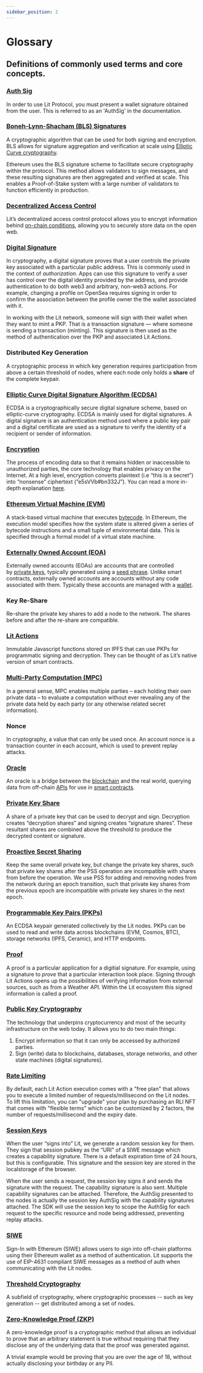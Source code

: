 ```yaml
---
sidebar_position: 2
---
```


# Glossary

## Definitions of commonly used terms and core concepts.

### **[Auth Sig](/SDK/Explanation/WalletSigs/authSig#authsigs)**
In order to use Lit Protocol, you must present a wallet signature obtained from the user. This is referred to as an 'AuthSig' in the documentation.
### **[Boneh-Lynn-Shacham (BLS) Signatures](https://medium.com/cryptoadvance/bls-signatures-better-than-schnorr-5a7fe30ea716)**
A cryptographic algorithm that can be used for both signing and encryption. BLS allows for signature aggregation and verification at scale using [Elliptic Curve cryptography](https://en.wikipedia.org/wiki/Elliptic-curve_cryptography).

Ethereum uses the BLS signature scheme to facilitate secure cryptography within the protocol. This method allows validators to sign messages, and these resulting signatures are then aggregated and verified at scale. This enables a Proof-of-Stake system with a large number of validators to function efficiently in production.
### **[Decentralized Access Control](/accessControl/intro)**
Lit’s decentralized access control protocol allows you to encrypt information behind [on-chain conditions](/accessControl/intro), allowing you to securely store data on the open web.
### **[Digital Signature](LitActions/actions/litActions#signing)**
In cryptography, a digital signature proves that a user controls the private key associated with a particular public address. This is commonly used in the context of *authorization*. Apps can use this signature to verify a user has control over the digital identity provided by the address, and provide authentication to do both web3 and arbitrary, non-web3 actions. For example, changing a profile on OpenSea requires signing in order to confirm the association between the profile owner the the wallet associated with it.

In working with the Lit network, someone will sign with their wallet when they want to mint a PKP. That is a transaction signature — where someone is sending a transaction (minting). This signature is then used as the method of authentication over the PKP and associated Lit Actions.
### **Distributed Key Generation**
A cryptographic process in which key generation requires participation from above a certain threshold of nodes, where each node only holds a ******share****** of the complete keypair.
### **[Elliptic Curve Digital Signature Algorithm (ECDSA)](https://blog.cloudflare.com/ecdsa-the-digital-signature-algorithm-of-a-better-internet/)**
ECDSA is a cryptographically secure digital signature scheme, based on elliptic-curve cryptography. ECDSA is mainly used for digital signatures. A digital signature is an authentication method used where a public key pair and a digital certificate are used as a signature to verify the identity of a recipient or sender of information.
### **[Encryption](/SDK/Explanation/encryption)**
The process of encoding data so that it remains hidden or inaccessible to unauthorized parties, the core technology that enables privacy on the Internet. At a high level, encryption converts plaintext (i.e “this is a secret”) into “nonsense” ciphertext (”e5sVVb#bn332J”). You can read a more in-depth explanation [here](https://www.cloudflare.com/learning/ssl/what-is-encryption/).
### **[Ethereum Virtual Machine (EVM)](/accessControl/EVM/basicExamples)**
A stack-based virtual machine that executes [bytecode](https://ethereum.org/en/glossary/#bytecode). In Ethereum, the execution model specifies how the system state is altered given a series of bytecode instructions and a small tuple of environmental data. This is specified through a formal model of a virtual state machine.
### **[Externally Owned Account (EOA)](https://ethereum.org/en/developers/docs/accounts/)**
Externally owned accounts (EOAs) are accounts that are controlled by [private keys](https://ethereum.org/en/glossary/#private-key), typically generated using a [seed phrase](https://ethereum.org/en/glossary/#hd-wallet-seed). Unlike smart contracts, externally owned accounts are accounts without any code associated with them. Typically these accounts are managed with a [wallet](https://ethereum.org/en/glossary/#wallet).
### **Key Re-Share**
Re-share the private key shares to add a node to the network. The shares before and after the re-share are compatible.
### **[Lit Actions](LitActions/actions/intro)**
Immutable Javascript functions stored on IPFS that can use PKPs for programmatic signing and decryption. They can be thought of as Lit’s native version of smart contracts.
### **[Multi-Party Computation (MPC)](https://eprint.iacr.org/2020/300.pdf)**
In a general sense, MPC enables multiple parties – each holding their own private data – to evaluate a computation without ever revealing any of the private data held by each party (or any otherwise related secret information).
### **Nonce**
In cryptography, a value that can only be used once. An account nonce is a transaction counter in each account, which is used to prevent replay attacks.
### **[Oracle](https://cointelegraph.com/blockchain-for-beginners/what-is-a-blockchain-oracle-and-how-does-it-work)**
An oracle is a bridge between the [blockchain](https://ethereum.org/en/glossary/#blockchain) and the real world, querying data from off-chain [APIs](https://ethereum.org/en/glossary/#api) for use in [smart contracts](https://ethereum.org/en/glossary/#smart-contract).
### **[Private Key Share](/resources/howItWorks)**
A share of a private key that can be used to decrypt and sign.  Decryption creates “decryption shares” and signing creates “signature shares”. These resultant shares are combined above the threshold to produce the decrypted content or signature.
### **[Proactive Secret Sharing](https://www.youtube.com/watch?v=iOqU2DySmeU&t=594s)**
Keep the same overall private key, but change the private key shares, such that private key shares after the PSS operation are incompatible with shares from before the operation.  We use PSS for adding and removing nodes from the network during an epoch transition, such that private key shares from the previous epoch are incompatible with private key shares in the next epoch.
### **[Programmable Key Pairs (PKPs)](/programmableKeyPairs/intro)**
An ECDSA keypair generated collectively by the Lit nodes. PKPs can be used to read and write data across blockchains (EVM, Cosmos, BTC), storage networks (IPFS, Ceramic), and HTTP endpoints.
### **[Proof](/LitActions/actions/litActions#proofs)**
A proof is a particular application for a digitial signature. For example, using a signature to *prove* that a particular interaction took place. Signing through Lit Actions opens up the possibilities of verifying information from external sources, such as from a Weather API. Within the Lit ecosystem this signed information is called a proof.
### **[Public Key Cryptography](/startHere/whatIsLitProtocol#decentralized-cryptography)**
The technology that underpins cryptocurrency and most of the security infrastructure on the web today. It allows you to do two main things:

1. Encrypt information so that it can only be accessed by authorized parties.
2. Sign (write) data to blockchains, databases, storage networks, and other state machines (digital signatures).
### **[Rate Limiting](https://explorer.litprotocol.com/rlis)**
By default, each Lit Action execution comes with a "free plan" that allows you to execute a limited number of requests/millisecond on the Lit nodes. To lift this limitation, you can "upgrade" your plan by purchasing an RLI NFT that comes with "flexible terms" which can be customized by 2 factors, the number of requests/millisecond and the expiry date. 
### **[Session Keys](/SDK/Explanation/WalletSigs/sessionSigs)**
When the user “signs into” Lit, we generate a random session key for them. They sign that session pubkey as the “URI” of a SIWE message which creates a capability signature. There is a default expiration time of 24 hours, but this is configurable. This signature and the session key are stored in the localstorage of the browser.

When the user sends a request, the session key signs it and sends the signature with the request. The capability signature is also sent. Multiple capability signatures can be attached. Therefore, the AuthSig presented to the nodes is actually the session key AuthSig with the capability signatures attached. The SDK will use the session key to scope the AuthSig for each request to the specific resource and node being addressed, preventing replay attacks.
### **[SIWE](/accessControl/evm/siwe/)**
Sign-In with Ethereum (SIWE) allows users to sign into off-chain platforms using their Ethereum wallet as a method of authentication. Lit supports the use of EIP-4631 compliant SIWE messages as a method of auth when communicating with the Lit nodes.
### **[Threshold Cryptography](/resources/howItWorks#threshold-cryptography)**
A subfield of cryptography, where cryptographic processes -- such as key generation -- get distributed among a set of nodes.
### **[Zero-Knowledge Proof (ZKP)](https://ethereum.org/en/zero-knowledge-proofs/)**
A zero-knowledge proof is a cryptographic method that allows an individual to prove that an arbitrary statement is true without requiring that they disclose any of the underlying data that the proof was generated against.

A trivial example would be proving that you are over the age of 18, without actually disclosing your birthday or any PII.